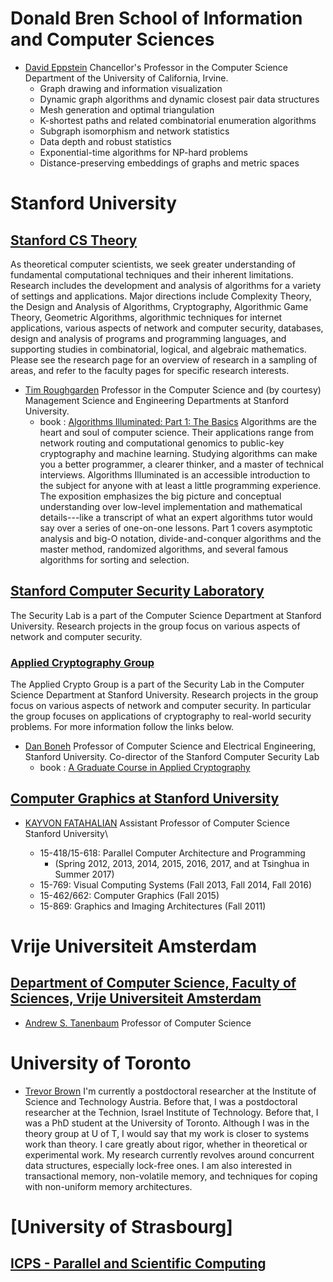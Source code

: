 # Donald Bren School of Information and Computer Sciences

* [David Eppstein](http://www.ics.uci.edu/~eppstein/)  Chancellor's Professor in the Computer Science Department of the University of California, Irvine.
    * Graph drawing and information visualization
    * Dynamic graph algorithms and dynamic closest pair data structures
    * Mesh generation and optimal triangulation
    * K-shortest paths and related combinatorial enumeration algorithms
    * Subgraph isomorphism and network statistics
    * Data depth and robust statistics
    * Exponential-time algorithms for NP-hard problems
    * Distance-preserving embeddings of graphs and metric spaces

# Stanford University

## [Stanford CS Theory](https://theory.stanford.edu)

As theoretical computer scientists, we seek greater understanding of fundamental computational techniques and their inherent limitations. Research includes the development and analysis of algorithms for a variety of settings and applications. Major directions include Complexity Theory, the Design and Analysis of Algorithms, Cryptography, Algorithmic Game Theory, Geometric Algorithms, algorithmic techniques for internet applications, various aspects of network and computer security, databases, design and analysis of programs and programming languages, and supporting studies in combinatorial, logical, and algebraic mathematics. Please see the research page for an overview of research in a sampling of areas, and refer to the faculty pages for specific research interests.

* [Tim Roughgarden](http://theory.stanford.edu/~tim/)  Professor in the Computer Science and (by courtesy) Management Science and Engineering Departments at Stanford University.
   * book : [Algorithms Illuminated: Part 1: The Basics](https://www.amazon.com/dp/0999282905)  Algorithms are the heart and soul of computer science. Their applications range from network routing and computational genomics to public-key cryptography and machine learning. Studying algorithms can make you a better programmer, a clearer thinker, and a master of technical interviews. Algorithms Illuminated is an accessible introduction to the subject for anyone with at least a little programming experience. The exposition emphasizes the big picture and conceptual understanding over low-level implementation and mathematical details---like a transcript of what an expert algorithms tutor would say over a series of one-on-one lessons. Part 1 covers asymptotic analysis and big-O notation, divide-and-conquer algorithms and the master method, randomized algorithms, and several famous algorithms for sorting and selection.

## [Stanford Computer Security Laboratory](https://seclab.stanford.edu/) 

The Security Lab is a part of the Computer Science Department at Stanford University. Research projects in the group focus on various aspects of network and computer security.

   ### [Applied Cryptography Group](https://crypto.stanford.edu/)

   The Applied Crypto Group is a part of the Security Lab in the Computer Science Department at Stanford University. Research projects in the group focus on various aspects of network and computer security. In particular the group focuses on applications of cryptography to real-world security problems. For more information follow the links below.

* [Dan Boneh](https://crypto.stanford.edu/~dabo/)  Professor of Computer Science and Electrical Engineering, Stanford University. 
Co-director of the Stanford Computer Security Lab
   * book : [A Graduate Course in Applied Cryptography](http://toc.cryptobook.us/)

## [Computer Graphics at Stanford University](http://graphics.stanford.edu/)

* [KAYVON FATAHALIAN](http://graphics.stanford.edu/~kayvonf/)  Assistant Professor of Computer Science Stanford University\

   * 15-418/15-618: Parallel Computer Architecture and Programming
      * (Spring 2012, 2013, 2014, 2015, 2016, 2017, and at Tsinghua in Summer 2017)
   * 15-769: Visual Computing Systems (Fall 2013, Fall 2014, Fall 2016)
   * 15-462/662: Computer Graphics (Fall 2015)
   * 15-869: Graphics and Imaging Architectures (Fall 2011)

# Vrije Universiteit Amsterdam

## [Department of Computer Science, Faculty of Sciences, Vrije Universiteit Amsterdam](http://www.cs.vu.nl)

* [Andrew S. Tanenbaum](http://www.cs.vu.nl/~ast/)  Professor of Computer Science

# University of Toronto

* [Trevor Brown](http://www.cs.utoronto.ca/~tabrown/)  I'm currently a postdoctoral researcher at the Institute of Science and Technology Austria. Before that, I was a postdoctoral researcher at the Technion, Israel Institute of Technology. Before that, I was a PhD student at the University of Toronto. Although I was in the theory group at U of T, I would say that my work is closer to systems work than theory. I care greatly about rigor, whether in theoretical or experimental work. My research currently revolves around concurrent data structures, especially lock-free ones. I am also interested in transactional memory, non-volatile memory, and techniques for coping with non-uniform memory architectures.

# [University of Strasbourg]

## [ICPS - Parallel and Scientific Computing](http://icube-icps.unistra.fr/index.php/Main_Page)
